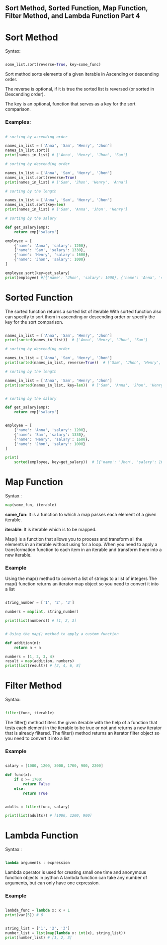 ## Sort Method, Sorted Function, Map Function, Filter Method, and Lambda Function Part 4

# Sort Method

Syntax:

```python

some_list.sort(reverse=True, key=some_func)

```

Sort method sorts elements of a given iterable in Ascending or descending order.

The reverse is optional, if it is true the sorted list is reversed (or sorted in Descending order).

The key is an optional, function that serves as a key for the sort comparison.

### Examples:

```python 

# sorting by ascending order

names_in_list = ['Anna', 'Sam', 'Henry', 'Jhon']
names_in_list.sort()
print(names_in_list) # ['Anna', 'Henry', 'Jhon', 'Sam']

# sorting by descending order

names_in_list = ['Anna', 'Sam', 'Henry', 'Jhon']
names_in_list.sort(reverse=True)
print(names_in_list) # ['Sam', 'Jhon', 'Henry', 'Anna']

# sorting by the length 

names_in_list = ['Anna', 'Sam', 'Henry', 'Jhon']
names_in_list.sort(key=len)
print(names_in_list) # ['Sam', 'Anna', 'Jhon', 'Henry']

# sorting by the salary

def get_salary(emp):
    return emp['salary']

employee = [
    {'name': 'Anna', 'salary': 1200},
    {'name': 'Sam', 'salary': 1330},
    {'name': 'Henry', 'salary': 1600},
    {'name': 'Jhon', 'salary': 1000}
]

employee.sort(key=get_salary)
print(employee) #[{'name': 'Jhon', 'salary': 1000}, {'name': 'Anna', 'salary': 1200}, {'name': 'Sam', 'salary': 1330}, {'name': 'Henry', 'salary': 1600}]

```

# Sorted Function

The sorted function returns a sorted list of iterable
With sorted function also can specify to sort them in ascending or descending order or specify the key for the sort comparison.

```python

names_in_list = ['Anna', 'Sam', 'Henry', 'Jhon']
print(sorted(names_in_list))  # ['Anna', 'Henry', 'Jhon', 'Sam']

# sorting by descending order

names_in_list = ['Anna', 'Sam', 'Henry', 'Jhon']
print(sorted(names_in_list, reverse=True))  # ['Sam', 'Jhon', 'Henry', 'Anna']

# sorting by the length

names_in_list = ['Anna', 'Sam', 'Henry', 'Jhon']
print(sorted(names_in_list, key=len))  # ['Sam', 'Anna', 'Jhon', 'Henry']


# sorting by the salary

def get_salary(emp):
    return emp['salary']


employee = [
    {'name': 'Anna', 'salary': 1200},
    {'name': 'Sam', 'salary': 1330},
    {'name': 'Henry', 'salary': 1600},
    {'name': 'Jhon', 'salary': 1000}
]

print(
    sorted(employee, key=get_salary))  # [{'name': 'Jhon', 'salary': 1000}, {'name': 'Anna', 'salary': 1200}, {'name': 'Sam', 'salary': 1330}, {'name': 'Henry', 'salary': 1600}]


```

# Map Function

Syntax :

``` python
map(some_fun, iterable)
```

**some_fun**: It is a function to which a map passes each element of a given iterable.

**iterable**: It is iterable which is to be mapped.


Map() is a function that allows you to process and transform all the elements in an iterable without using for a loop.
When you need to apply a transformation function to each item in an iterable and transform them into a new iterable.

### Example

Using the map() method to convert a list of strings to a list of integers
The map() function returns an iterator map object so you need to convert it into a list

```python

string_number = ['1', '2', '3']

numbers = map(int, string_number)

print(list(numbers)) # [1, 2, 3]


# Using the map() method to apply a custom function 

def addition(n):
    return n + n

numbers = (1, 2, 3, 4)
result = map(addition, numbers)
print(list(result)) # [2, 4, 6, 8]

```


# Filter Method

Syntax:

```python

filter(func, iterable)

```
The filter() method filters the given iterable with the help of a function that tests each element in the iterable to be true or not and returns a new iterator that is already filtered.
The filter() method returns an iterator filter object so you need to convert it into a list



### Example 

```python

salary = [1000, 1200, 3000, 1700, 900, 2200]

def func(x):
    if x >= 1700:
        return False
    else:
        return True


adults = filter(func, salary)

print(list(adults)) # [1000, 1200, 900]

```

# Lambda Function

Syntax :

```python

lambda arguments : expression

```
Lambda operator is used for creating small one time and anonymous function objects in python
A lambda function can take any number of arguments, but can only have one expression.


### Example

```python

lambda_func = lambda x: x + 1
print(var(5)) # 6


string_list = ['1', '2', '3']
number_list = list(map(lambda x: int(x), string_list))
print(number_list) # [1, 2, 3]

```


